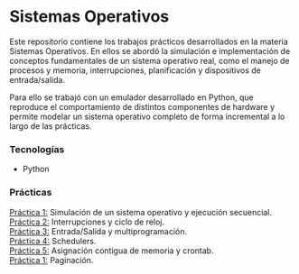 # Sistemas Operativos

Este repositorio contiene los trabajos prácticos desarrollados en la materia Sistemas Operativos. En ellos se abordó la simulación e implementación de conceptos fundamentales de un sistema operativo real, como el manejo de procesos y memoria, interrupciones, planificación y dispositivos de entrada/salida.

Para ello se trabajó con un emulador desarrollado en Python, que reproduce el comportamiento de distintos componentes de hardware y permite modelar un sistema operativo completo de forma incremental a lo largo de las prácticas.

### Tecnologías
* Python
  
### Prácticas
[Práctica 1:](https://github.com/arodriguezfontana/so-unq/tree/main/practicas/practica-1) Simulación de un sistema operativo y ejecución secuencial. </br>
[Práctica 2:](https://github.com/arodriguezfontana/so-unq/tree/main/practicas/practica-2) Interrupciones y ciclo de reloj. </br>
[Práctica 3:](https://github.com/arodriguezfontana/so-unq/tree/main/practicas/practica-3) Entrada/Salida y multiprogramación. </br>
[Práctica 4:](https://github.com/arodriguezfontana/so-unq/tree/main/practicas/practica-4) Schedulers. </br>
[Práctica 5:](https://github.com/arodriguezfontana/so-unq/tree/main/practicas/practica-5)  Asignación contigua de memoria y crontab. </br>
[Práctica 1:](https://github.com/arodriguezfontana/so-unq/tree/main/practicas/practica-1) Paginación. </br>
